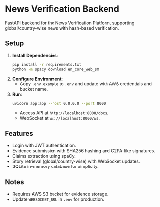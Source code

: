 # News Verification Backend

FastAPI backend for the News Verification Platform, supporting global/country-wise news with hash-based verification.

## Setup
1. **Install Dependencies**:
   ```bash
   pip install -r requirements.txt
   python -m spacy download en_core_web_sm
   ```
2. **Configure Environment**:
   - Copy `.env.example` to `.env` and update with AWS credentials and bucket name.
3. **Run**:
   ```bash
   uvicorn app:app --host 0.0.0.0 --port 8000
   ```
   - Access API at `http://localhost:8000/docs`.
   - WebSocket at `ws://localhost:8000/ws`.

## Features
- Login with JWT authentication.
- Evidence submission with SHA256 hashing and C2PA-like signatures.
- Claims extraction using spaCy.
- Story retrieval (global/country-wise) with WebSocket updates.
- SQLite in-memory database for simplicity.

## Notes
- Requires AWS S3 bucket for evidence storage.
- Update `WEBSOCKET_URL` in `.env` for production.